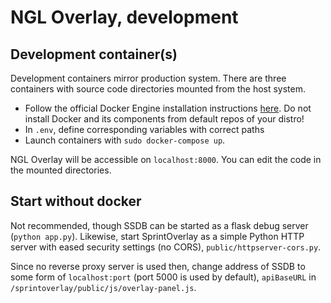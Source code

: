 # NGL Overlay, development

## Development container(s)

Development containers mirror production system. There are three containers with source
code directories mounted from the host system.

* Follow the official Docker Engine installation instructions [here](https://docs.docker.com/engine/install/).
Do not install Docker and its components from default repos of your distro!
* In `.env`, define corresponding variables with correct paths
* Launch containers with `sudo docker-compose up`.

NGL Overlay will be accessible on `localhost:8000`. You can edit the code in the mounted directories.

## Start without docker 

Not recommended, though SSDB can be started as a flask debug server (`python app.py`). Likewise,
start SprintOverlay as a simple Python HTTP server with eased security settings (no CORS),
`public/httpserver-cors.py`.

Since no reverse proxy server is used then, change address of SSDB to some form of 
`localhost:port` (port 5000 is used by default), `apiBaseURL` in `/sprintoverlay/public/js/overlay-panel.js`.